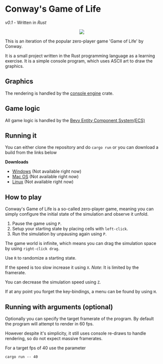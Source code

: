 # Conway's Game of Life
*v0.1* - Written in *Rust*

<p align="center">
  <img src="https://github.com/r59q/Conway-s-Game-of-Life-in-console/assets/6570193/7dece83c-74a1-487d-af4c-f63513b22dd0">
</p>

This is an iteration of the popular zero-player game 'Game of Life' by Conway.

It is a small project written in the Rust programming language as a learning exercise. It is a simple console program, which uses ASCII art to draw the graphics.

## Graphics
The rendering is handled by the [console engine](https://crates.io/crates/console_engine) crate.

## Game logic
All game logic is handled by the [Bevy Entity Component System(ECS)](https://crates.io/crates/bevy_ecs)

## Running it

You can either clone the repository and do `cargo run` or you can download a build from the links below

**Downloads**
- [Windows](link_to_windows) (Not available right now)
- [Mac OS](link_to_macos) (Not available right now)
- [Linux](link_to_linux) (Not available right now)

## How to play
Conway's Game of Life is a so-called zero-player game, meaning you can simply configure the initial state of the simulation and observe it unfold.

1. Pause the game using `P`.
2. Setup your starting state by placing cells with `left-click`.
3. Run the simulation by unpausing again using `P`.

The game world is infinite, which means you can drag the simulation space by using `right-click drag`.

Use `R` to randomize a starting state.

If the speed is too slow increase it using `X`. *Note*: It is limited by the framerate.

You can decrease the simulation speed using `Z`.

If at any point you forget the key-bindings, a menu can be found by using `H`.

## Running with arguments (optional)
Optionally you can specify the target framerate of the program. By default the program will attempt to render in 60 fps.

However despite it's simplicity, it still uses console re-draws to handle rendering, so do not expect massive framerates.

For a target fps of 40 use the parameter
```
cargo run -- 40
```

